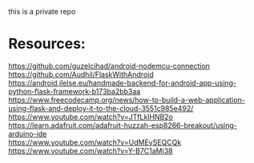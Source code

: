 this is a private repo

# Resources:

https://github.com/guzelcihad/android-nodemcu-connection <br/>
https://github.com/Audhil/FlaskWithAndroid <br/>
https://android.jlelse.eu/handmade-backend-for-android-app-using-python-flask-framework-b173ba2bb3aa <br/>
https://www.freecodecamp.org/news/how-to-build-a-web-application-using-flask-and-deploy-it-to-the-cloud-3551c985e492/ <br/>
https://www.youtube.com/watch?v=JTfLklHNB2o <br/>
https://learn.adafruit.com/adafruit-huzzah-esp8266-breakout/using-arduino-ide <br/>
https://www.youtube.com/watch?v=UdMEySEQCQk <br/>
https://www.youtube.com/watch?v=Y-B7C1aMj38

